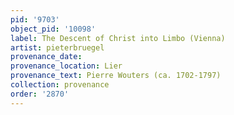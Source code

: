 ```yaml
---
pid: '9703'
object_pid: '10098'
label: The Descent of Christ into Limbo (Vienna)
artist: pieterbruegel
provenance_date:
provenance_location: Lier
provenance_text: Pierre Wouters (ca. 1702-1797)
collection: provenance
order: '2870'
---
```

